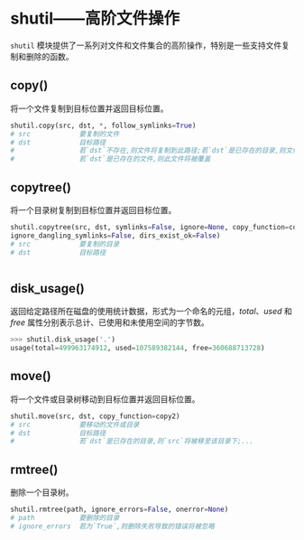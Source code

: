 # shutil——高阶文件操作

`shutil` 模块提供了一系列对文件和文件集合的高阶操作，特别是一些支持文件复制和删除的函数。

## copy()

将一个文件复制到目标位置并返回目标位置。

```python
shutil.copy(src, dst, *, follow_symlinks=True)
# src            要复制的文件
# dst            目标路径
#                若`dst`不存在,则文件将复制到此路径;若`dst`是已存在的目录,则文件将使用原文件名复制到此目录中;
#                若`dst`是已存在的文件,则此文件将被覆盖
```

## copytree()

将一个目录树复制到目标位置并返回目标位置。

```python
shutil.copytree(src, dst, symlinks=False, ignore=None, copy_function=copy2, 
ignore_dangling_symlinks=False, dirs_exist_ok=False)
# src            要复制的目录
# dst            目标路径
```

```python

```

## disk_usage()

返回给定路径所在磁盘的使用统计数据，形式为一个命名的元组，*total*、*used* 和 *free* 属性分别表示总计、已使用和未使用空间的字节数。

```python
>>> shutil.disk_usage('.')
usage(total=499963174912, used=107589382144, free=360688713728)
```

## move()

将一个文件或目录树移动到目标位置并返回目标位置。

```python
shutil.move(src, dst, copy_function=copy2)
# src            要移动的文件或目录
# dst            目标路径
#                若`dst`是已存在的目录,则`src`将被移至该目录下;...
```

## rmtree()

删除一个目录树。

```python
shutil.rmtree(path, ignore_errors=False, onerror=None)
# path           要删除的目录
# ignore_errors  若为`True`,则删除失败导致的错误将被忽略
```